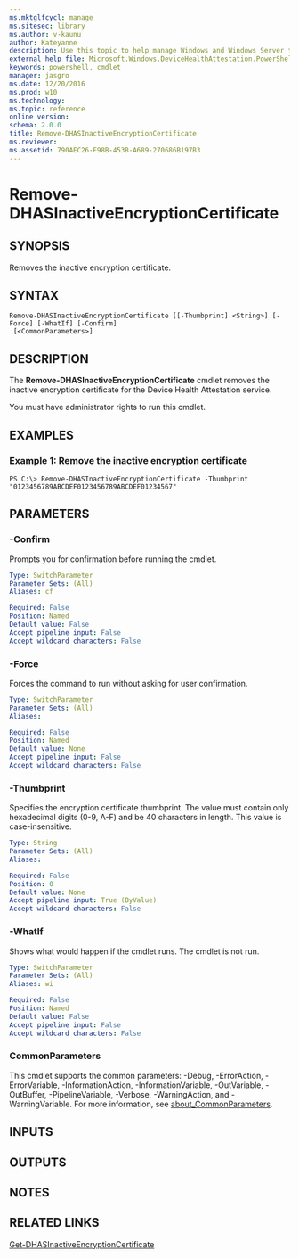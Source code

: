 ```yaml
---
ms.mktglfcycl: manage
ms.sitesec: library
ms.author: v-kaunu
author: Kateyanne
description: Use this topic to help manage Windows and Windows Server technologies with Windows PowerShell.
external help file: Microsoft.Windows.DeviceHealthAttestation.PowerShell.dll-Help.xml
keywords: powershell, cmdlet
manager: jasgro
ms.date: 12/20/2016
ms.prod: w10
ms.technology: 
ms.topic: reference
online version: 
schema: 2.0.0
title: Remove-DHASInactiveEncryptionCertificate
ms.reviewer:
ms.assetid: 790AEC26-F98B-453B-A689-270686B197B3
---
```


# Remove-DHASInactiveEncryptionCertificate

## SYNOPSIS
Removes the inactive encryption certificate.

## SYNTAX

```
Remove-DHASInactiveEncryptionCertificate [[-Thumbprint] <String>] [-Force] [-WhatIf] [-Confirm]
 [<CommonParameters>]
```

## DESCRIPTION
The **Remove-DHASInactiveEncryptionCertificate** cmdlet removes the inactive encryption certificate for the Device Health Attestation service.

You must have administrator rights to run this cmdlet.

## EXAMPLES

### Example 1: Remove the inactive encryption certificate
```
PS C:\> Remove-DHASInactiveEncryptionCertificate -Thumbprint "0123456789ABCDEF0123456789ABCDEF01234567"
```

## PARAMETERS

### -Confirm
Prompts you for confirmation before running the cmdlet.

```yaml
Type: SwitchParameter
Parameter Sets: (All)
Aliases: cf

Required: False
Position: Named
Default value: False
Accept pipeline input: False
Accept wildcard characters: False
```

### -Force
Forces the command to run without asking for user confirmation.

```yaml
Type: SwitchParameter
Parameter Sets: (All)
Aliases: 

Required: False
Position: Named
Default value: None
Accept pipeline input: False
Accept wildcard characters: False
```

### -Thumbprint
Specifies the encryption certificate thumbprint.
The value must contain only hexadecimal digits (0-9, A-F) and be 40 characters in length.
This value is case-insensitive.

```yaml
Type: String
Parameter Sets: (All)
Aliases: 

Required: False
Position: 0
Default value: None
Accept pipeline input: True (ByValue)
Accept wildcard characters: False
```

### -WhatIf
Shows what would happen if the cmdlet runs.
The cmdlet is not run.

```yaml
Type: SwitchParameter
Parameter Sets: (All)
Aliases: wi

Required: False
Position: Named
Default value: False
Accept pipeline input: False
Accept wildcard characters: False
```

### CommonParameters
This cmdlet supports the common parameters: -Debug, -ErrorAction, -ErrorVariable, -InformationAction, -InformationVariable, -OutVariable, -OutBuffer, -PipelineVariable, -Verbose, -WarningAction, and -WarningVariable. For more information, see [about_CommonParameters](https://go.microsoft.com/fwlink/?LinkID=113216).

## INPUTS

## OUTPUTS

## NOTES

## RELATED LINKS

[Get-DHASInactiveEncryptionCertificate](./Get-DHASInactiveEncryptionCertificate.md)


